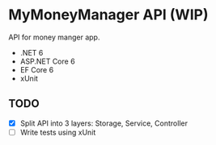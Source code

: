 # MyMoneyManager API (WIP)

API for money manger app.

- .NET 6
- ASP.NET Core 6
- EF Core 6
- xUnit

## TODO

- [x] Split API into 3 layers: Storage, Service, Controller
- [ ] Write tests using xUnit
